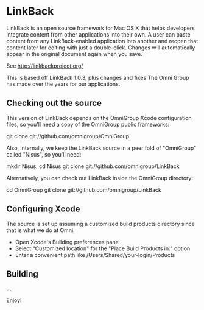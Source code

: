 LinkBack
========

LinkBack is an open source framework for Mac OS X that helps developers integrate content from other applications into their own. A user can paste content from any LinkBack-enabled application into another and reopen that content later for editing with just a double-click. Changes will automatically appear in the original document again when you save.

See <http://linkbackproject.org/>

This is based off LinkBack 1.0.3, plus changes and fixes The Omni Group has made over the years for our applications.

Checking out the source
-----------------------

This version of LinkBack depends on the OmniGroup Xcode configuration files, so you'll need a copy of the OmniGroup public frameworks:

  git clone git://github.com/omnigroup/OmniGroup

Also, internally, we keep the LinkBack source in a peer fold of "OmniGroup" called "Nisus", so you'll need:

  mkdir Nisus; cd Nisus
  git clone git://github.com/omnigroup/LinkBack

Alternatively, you can check out LinkBack inside the OmniGroup directory:

  cd OmniGroup
  git clone git://github.com/omnigroup/LinkBack


Configuring Xcode
------------------

The source is set up assuming a customized build products directory since that is what we do at Omni.

- Open Xcode's Building preferences pane
- Select "Customized location" for the "Place Build Products in:" option
- Enter a convenient path like /Users/Shared/your-login/Products

Building
--------

...

Enjoy!
